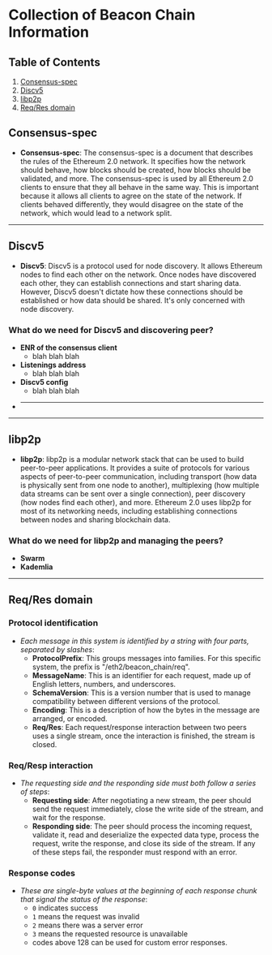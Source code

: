 # Collection of Beacon Chain Information

## Table of Contents

1. [Consensus-spec](#consensus-spec)
2. [Discv5](#discv5)
3. [libp2p](#libp2p)
4. [Req/Res domain](#reqres-domain)

## Consensus-spec

- **Consensus-spec**: The consensus-spec is a document that describes the rules of the Ethereum 2.0 network. It specifies how the network should behave, how blocks should be created, how blocks should be validated, and more. The consensus-spec is used by all Ethereum 2.0 clients to ensure that they all behave in the same way. This is important because it allows all clients to agree on the state of the network. If clients behaved differently, they would disagree on the state of the network, which would lead to a network split.

---

## Discv5

- **Discv5**: Discv5 is a protocol used for node discovery. It allows Ethereum nodes to find each other on the network. Once nodes have discovered each other, they can establish connections and start sharing data. However, Discv5 doesn't dictate how these connections should be established or how data should be shared. It's only concerned with node discovery.

### What do we need for Discv5 and discovering peer?

- **ENR of the consensus client**
  - blah blah blah
- **Listenings address**
  - blah blah blah
- **Discv5 config**
  - blah blah blah
- ****

---

## libp2p

- **libp2p**: libp2p is a modular network stack that can be used to build peer-to-peer applications. It provides a suite of protocols for various aspects of peer-to-peer communication, including transport (how data is physically sent from one node to another), multiplexing (how multiple data streams can be sent over a single connection), peer discovery (how nodes find each other), and more. Ethereum 2.0 uses libp2p for most of its networking needs, including establishing connections between nodes and sharing blockchain data.

### What do we need for libp2p and managing the peers?

- **Swarm**
- **Kademlia**

---

## Req/Res domain

### Protocol identification
- _Each message in this system is identified by a string with four parts, separated by slashes_:
  - **ProtocolPrefix**: This groups messages into families. For this specific system, the prefix is "/eth2/beacon_chain/req".
  - **MessageName**: This is an identifier for each request, made up of English letters, numbers, and underscores.
  - **SchemaVersion**: This is a version number that is used to manage compatibility between different versions of the protocol.
  - **Encoding**: This is a description of how the bytes in the message are arranged, or encoded.
  - **Req/Res**: Each request/response interaction between two peers uses a single stream, once the interaction is finished, the stream is closed.

### Req/Resp interaction
- _The requesting side and the responding side must both follow a series of steps_:
  - **Requesting side**: After negotiating a new stream, the peer should send the request immediately, close the write side of the stream, and wait for the response.
  - **Responding side**: The peer should process the incoming request, validate it, read and deserialize the expected data type, process the request, write the response, and close its side of the stream. If any of these steps fail, the responder must respond with an error.

### Response codes
- _These are single-byte values at the beginning of each response chunk that signal the status of the response_:
  - `0` indicates success
  - `1` means the request was invalid
  - `2` means there was a server error
  - `3` means the requested resource is unavailable
  - codes above 128 can be used for custom error responses.